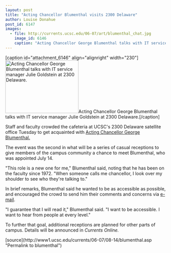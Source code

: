 ```yaml
---
layout: post
title: "Acting Chancellor Blumenthal visits 2300 Delaware"
author: Louise Donahue
post_id: 6147
images:
  - file: http://currents.ucsc.edu/06-07/art/blumenthal_chat.jpg
    image_id: 6146
    caption: "Acting Chancellor George Blumenthal talks with IT service manager Julie Goldstein at 2300 Delaware."
---
```


[caption id="attachment_6146" align="alignright" width="230"]<a href="http://localhost/mysite/wp-content/uploads/2006/08/blumenthal_chat.jpg"><img class="size-full wp-image-6146" src="http://localhost/mysite/wp-content/uploads/2006/08/blumenthal_chat.jpg" alt="Acting Chancellor George Blumenthal talks with IT service manager Julie Goldstein at 2300 Delaware." width="230" height="166" /></a>Acting Chancellor George Blumenthal talks with IT service manager Julie Goldstein at 2300 Delaware.[/caption]
<a name="content" id="content"></a>
<p>
  Staff and faculty crowded the cafeteria at UCSC's 2300 Delaware satellite office Tuesday to get acquainted with <a href="http://chancellor.ucsc.edu/">Acting Chancellor George Blumenthal.</a>
</p>
<p>
  The event was the second in what will be a series of casual receptions to give members of the campus community a chance to meet Blumenthal, who was appointed July 14.
</p>
<p>
  "This role is a new one for me," Blumenthal said, noting that he has been on the faculty since 1972. "When someone calls me chancellor, I look over my shoulder to see who they're talking to."
</p>
<p>
  In brief remarks, Blumenthal said he wanted to be as accessible as possible, and encouraged the crowd to send him their comments and concerns via <a href="http://chancellor.ucsc.edu/comment.shtml">e-mail</a>.
</p>
<p>
  "I guarantee that I will read it," Blumenthal said. "I want to be accessible. I want to hear from people at every level."
</p>
<p>
  To further that goal, additional receptions are planned for other parts of campus. Details will be announced in <i>Currents Online.</i>
</p>
[source](http://www1.ucsc.edu/currents/06-07/08-14/blumenthal.asp "Permalink to blumenthal")
